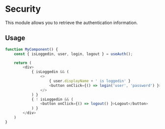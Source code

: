 # Security

This module allows you to retrieve the authentication information. 

## Usage

```js
function MyComponent() {
    const { isLoggedin, user, login, logout } = useAuth();

    return (
        <div>
            { isLoggedin && (
                <>
                    { user.displayName + ' is loggedin' }
                    <button onClick={() => login('user', 'password') }>Login</button>
                </>
            ) }
            { ! isLoggedin && (
                <button onClick={() => logout() }>Logout</button>
            ) }
        </div>
    )
}
```